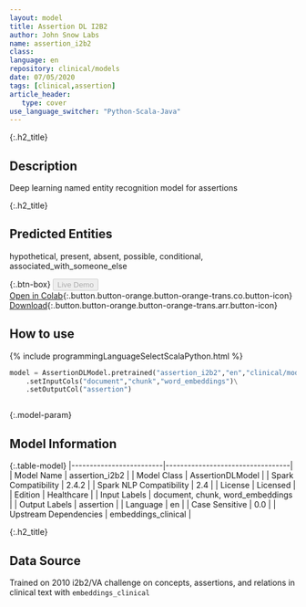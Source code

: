 ```yaml
---
layout: model
title: Assertion DL I2B2
author: John Snow Labs
name: assertion_i2b2
class: 
language: en
repository: clinical/models
date: 07/05/2020
tags: [clinical,assertion]
article_header:
   type: cover
use_language_switcher: "Python-Scala-Java"
---
```


{:.h2_title}
## Description 
Deep learning named entity recognition model for assertions 

 {:.h2_title}
## Predicted Entities
hypothetical, present, absent, possible, conditional, associated_with_someone_else 

{:.btn-box}
<button class="button button-orange" disabled>Live Demo</button><br/>[Open in Colab](https://github.com/JohnSnowLabs/spark-nlp-workshop/blob/master/tutorials/Certification_Trainings/Healthcare/2.Clinical_Assertion_Model.ipynb){:.button.button-orange.button-orange-trans.co.button-icon}<br/>[Download](https://s3.amazonaws.com/auxdata.johnsnowlabs.com/clinical/models/assertion_i2b2_en_2.4.2_2.4_1588811895962.zip){:.button.button-orange.button-orange-trans.arr.button-icon}<br/>

## How to use 
<div class="tabs-box" markdown="1">

{% include programmingLanguageSelectScalaPython.html %}

```python
model = AssertionDLModel.pretrained("assertion_i2b2","en","clinical/models")\
	.setInputCols("document","chunk","word_embeddings")\
	.setOutputCol("assertion")
```

```scala

```
</div>



{:.model-param}
## Model Information

{:.table-model}
|-------------------------|----------------------------------|
| Model Name              | assertion_i2b2                   |
| Model Class             | AssertionDLModel                 |
| Spark Compatibility     | 2.4.2                            |
| Spark NLP Compatibility | 2.4                              |
| License                 | Licensed                         |
| Edition                 | Healthcare                       |
| Input Labels            | document, chunk, word_embeddings |
| Output Labels           | assertion                        |
| Language                | en                               |
| Case Sensitive          | 0.0                              |
| Upstream Dependencies   | embeddings_clinical              |




{:.h2_title}
## Data Source
Trained on 2010 i2b2/VA challenge on concepts, assertions, and relations in clinical text with `embeddings_clinical`

